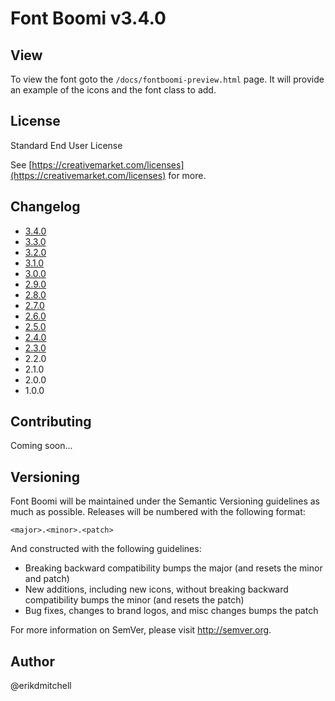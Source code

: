 # Font Boomi v3.4.0

## View

To view the font goto the `/docs/fontboomi-preview.html` page. It will provide an example of the icons and the font class to add.

## License

Standard End User License

See [https://creativemarket.com/licenses](https://creativemarket.com/licenses) for more.

## Changelog

- [3.4.0](https://bitbucket.org/erikdmitchell/font-boomi/pull-requests/12/)
- [3.3.0](https://bitbucket.org/erikdmitchell/font-boomi/pull-requests/11/)
- [3.2.0](https://bitbucket.org/erikdmitchell/font-boomi/pull-requests/10/)
- [3.1.0](https://bitbucket.org/erikdmitchell/font-boomi/pull-requests/9/)
- [3.0.0](https://bitbucket.org/erikdmitchell/font-boomi/pull-requests/8/)
- [2.9.0](https://bitbucket.org/erikdmitchell/font-boomi/pull-requests/7/)
- [2.8.0](https://bitbucket.org/erikdmitchell/font-boomi/pull-requests/6/)
- [2.7.0](https://bitbucket.org/erikdmitchell/font-boomi/pull-requests/5/)
- [2.6.0](https://bitbucket.org/erikdmitchell/font-boomi/pull-requests/4/)
- [2.5.0](https://bitbucket.org/erikdmitchell/font-boomi/pull-requests/3/)
- [2.4.0](https://bitbucket.org/erikdmitchell/font-boomi/pull-requests/2/)
- [2.3.0](https://bitbucket.org/erikdmitchell/font-boomi/pull-requests/1/)
- 2.2.0
- 2.1.0
- 2.0.0
- 1.0.0

## Contributing

Coming soon...

## Versioning

Font Boomi will be maintained under the Semantic Versioning guidelines as much as possible. Releases will be numbered with the following format:

`<major>.<minor>.<patch>`

And constructed with the following guidelines:

* Breaking backward compatibility bumps the major (and resets the minor and patch)
* New additions, including new icons, without breaking backward compatibility bumps the minor (and resets the patch)
* Bug fixes, changes to brand logos, and misc changes bumps the patch

For more information on SemVer, please visit http://semver.org.

## Author
@erikdmitchell